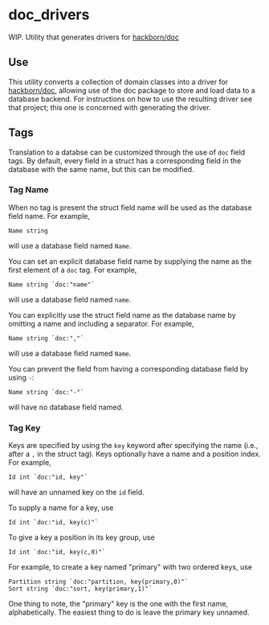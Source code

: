 # doc_drivers
WIP. Utility that generates drivers for [hackborn/doc](https://github.com/hackborn/doc)

## Use
This utility converts a collection of domain classes into a driver for [hackborn/doc](https://github.com/hackborn/doc), allowing use of the doc package to store and load data to a database backend. For instructions on how to use the resulting driver see that project; this one is concerned with generating the driver.

## Tags
Translation to a databse can be customized through the use of `doc` field tags. By default, every field in a struct has a corresponding field in the database with the same name, but this can be modified.

### Tag Name
When no tag is present the struct field name will be used as the database field name. For example,
```
Name string
```
will use a database field named `Name`.

You can set an explicit database field name by supplying the name as the first element of a `doc` tag. For example,
```
Name string `doc:"name"`
```
will use a database field named `name`.

You can explicitly use the struct field name as the database name by omitting a name and including a separator. For example,
```
Name string `doc:","`
```
will use a database field named `Name`.

You can prevent the field from having a corresponding database field by using `-`:
```
Name string `doc:"-"`
```
will have no database field named.

### Tag Key
Keys are specified by using the `key` keyword after specifying the name (i.e., after a `,` in the struct tag). Keys optionally have a name and a position index. For example,
```
Id int `doc:"id, key"`
```
will have an unnamed key on the `id` field.

To supply a name for a key, use
```
Id int `doc:"id, key(c)"`
```

To give a key a position in its key group, use
```
Id int `doc:"id, key(c,0)"`
```

For example, to create a key named "primary" with two ordered keys, use
```
Partition string `doc:"partition, key(primary,0)"`
Sort string `doc:"sort, key(primary,1)"`
```

One thing to note, the "primary" key is the one with the first name, alphabetically. The easiest thing to do is leave the primary key unnamed.